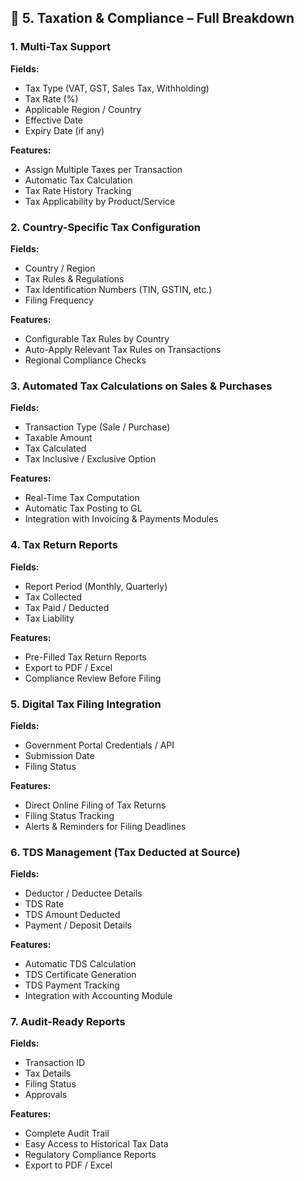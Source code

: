 ## 🔹 5. Taxation & Compliance – Full Breakdown

### 1. Multi-Tax Support
**Fields:**
- Tax Type (VAT, GST, Sales Tax, Withholding)
- Tax Rate (%)
- Applicable Region / Country
- Effective Date
- Expiry Date (if any)

**Features:**
- Assign Multiple Taxes per Transaction
- Automatic Tax Calculation
- Tax Rate History Tracking
- Tax Applicability by Product/Service

### 2. Country-Specific Tax Configuration
**Fields:**
- Country / Region
- Tax Rules & Regulations
- Tax Identification Numbers (TIN, GSTIN, etc.)
- Filing Frequency

**Features:**
- Configurable Tax Rules by Country
- Auto-Apply Relevant Tax Rules on Transactions
- Regional Compliance Checks

### 3. Automated Tax Calculations on Sales & Purchases
**Fields:**
- Transaction Type (Sale / Purchase)
- Taxable Amount
- Tax Calculated
- Tax Inclusive / Exclusive Option

**Features:**
- Real-Time Tax Computation
- Automatic Tax Posting to GL
- Integration with Invoicing & Payments Modules

### 4. Tax Return Reports
**Fields:**
- Report Period (Monthly, Quarterly)
- Tax Collected
- Tax Paid / Deducted
- Tax Liability

**Features:**
- Pre-Filled Tax Return Reports
- Export to PDF / Excel
- Compliance Review Before Filing

### 5. Digital Tax Filing Integration
**Fields:**
- Government Portal Credentials / API
- Submission Date
- Filing Status

**Features:**
- Direct Online Filing of Tax Returns
- Filing Status Tracking
- Alerts & Reminders for Filing Deadlines

### 6. TDS Management (Tax Deducted at Source)
**Fields:**
- Deductor / Deductee Details
- TDS Rate
- TDS Amount Deducted
- Payment / Deposit Details

**Features:**
- Automatic TDS Calculation
- TDS Certificate Generation
- TDS Payment Tracking
- Integration with Accounting Module

### 7. Audit-Ready Reports
**Fields:**
- Transaction ID
- Tax Details
- Filing Status
- Approvals

**Features:**
- Complete Audit Trail
- Easy Access to Historical Tax Data
- Regulatory Compliance Reports
- Export to PDF / Excel

